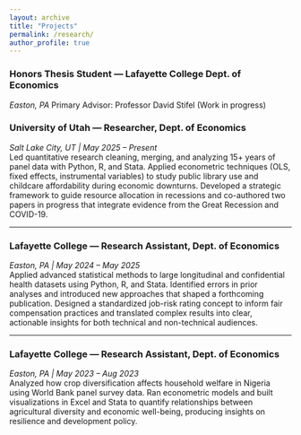```yaml
---
layout: archive
title: "Projects"
permalink: /research/
author_profile: true
---
```


### Honors Thesis Student — Lafayette College Dept. of Economics
*Easton, PA*
Primary Advisor: Professor David Stifel
(Work in progress)

### University of Utah — Researcher, Dept. of Economics  
*Salt Lake City, UT | May 2025 – Present*  
Led quantitative research cleaning, merging, and analyzing 15+ years of panel data with Python, R, and Stata. Applied econometric techniques (OLS, fixed effects, instrumental variables) to study public library use and childcare affordability during economic downturns. Developed a strategic framework to guide resource allocation in recessions and co-authored two papers in progress that integrate evidence from the Great Recession and COVID-19.

---

### Lafayette College — Research Assistant, Dept. of Economics  
*Easton, PA | May 2024 – May 2025*  
Applied advanced statistical methods to large longitudinal and confidential health datasets using Python, R, and Stata. Identified errors in prior analyses and introduced new approaches that shaped a forthcoming publication. Designed a standardized job-risk rating concept to inform fair compensation practices and translated complex results into clear, actionable insights for both technical and non-technical audiences.

---

### Lafayette College — Research Assistant, Dept. of Economics  
*Easton, PA | May 2023 – Aug 2023*  
Analyzed how crop diversification affects household welfare in Nigeria using World Bank panel survey data. Ran econometric models and built visualizations in Excel and Stata to quantify relationships between agricultural diversity and economic well-being, producing insights on resilience and development policy.
